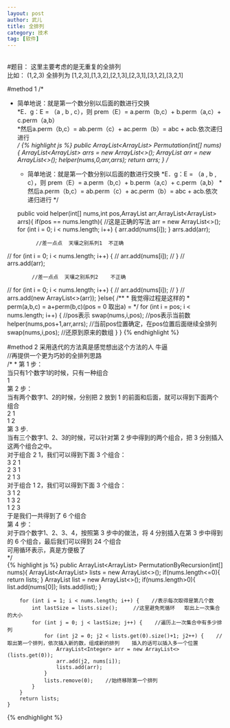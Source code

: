 ```yaml
---
layout: post
author: 武儿
title: 全排列
category: 技术
tag: [软件]
---
```



<br/>
#题目：
这里主要考虑的是无重复的全排列  <br/>
比如： (1,2,3) 全排列为 [1,2,3],[1,3,2],[2,1,3],[2,3,1],[3,1,2],[3,2,1]
<br/>

#method 1
/*
* 简单地说：就是第一个数分别以后面的数进行交换 <br/>
*E．g：E = （a , b , c），则 prem（E）= a.perm（b,c）+ b.perm（a,c）+ c.perm（a,b） <br/>
*然后a.perm（b,c）= ab.perm（c）+ ac.perm（b）= abc + acb.依次递归进行 <br/>
*/
{% highlight js %}
    public ArrayList<ArrayList<Integer>> Permutation(int[] nums){
        ArrayList<ArrayList<Integer>> arrs = new ArrayList<>();
        ArrayList<Integer> arr = new ArrayList<>();
        helper(nums,0,arr,arrs);
        return arrs;
    }
    /*
     * 简单地说：就是第一个数分别以后面的数进行交换
     *E．g：E = （a , b , c），则 prem（E）= a.perm（b,c）+ b.perm（a,c）+ c.perm（a,b）
     *然后a.perm（b,c）= ab.perm（c）+ ac.perm（b）= abc + acb.依次递归进行
     */
    
    public void helper(int[] nums,int pos,ArrayList<Integer> arr,ArrayList<ArrayList<Integer>> arrs){
        if(pos == nums.length){
            //这是正确的写法
            arr = new ArrayList<>();
            for (int i = 0; i < nums.length; i++) {
                arr.add(nums[i]);
            }
            arrs.add(arr);
            
            //差一点点  天壤之别系列1  不正确
//          for (int i = 0; i < nums.length; i++) {
//              arr.add(nums[i]);
//          }
//          arrs.add(arr);
            
            //差一点点  天壤之别系列2    不正确
//          for (int i = 0; i < nums.length; i++) {
//              arr.add(nums[i]);
//          }
//          arrs.add(new ArrayList<>(arr));
        }else{
            /**
             * 我觉得过程是这样的
             * perm(a,b,c) = a+perm(b,c)(pos = 0 取出a) = 
             */
            for (int i = pos; i < nums.length; i++) {    //pos表示
                swap(nums,i,pos); //pos表示当前数       
                helper(nums,pos+1,arr,arrs);    //当前pos位置确定，在pos位置后面继续全排列
                swap(nums,i,pos);     //还原到原来的数组
            }
        }
{% endhighlight %}

#method 2
采用迭代的方法真是感觉想出这个方法的人 牛逼  <br/>
//再提供一个更为巧妙的全排列思路 <br/>
    /*
     * 第 1 步：<br/>
    当只有1个数字1的时候，只有一种组合<br/>
    1<br/>
    第 2 步：<br/>
    当有两个数字1、2的时候，分别把 2 放到 1 的前面和后面，就可以得到下面两个组合<br/>
    2 1<br/>
    1 2<br/>
    第 3 步. <br/>
    当有三个数字1、2、3的时候，可以针对第 2 步中得到的两个组合，把 3 分别插入这两个组合之中。<br/>
    对于组合 2 1，我们可以得到下面 3 个组合：<br/>
    3 2 1<br/>
    2 3 1<br/>
    2 1 3<br/>
    对于组合 1 2，我们可以得到下面 3 个组合：<br/>
    3 1 2<br/>
    1 3 2<br/>
    1 2 3<br/>
    于是我们一共得到了 6 个组合<br/>
    第 4 步：<br/>
    对于四个数字1、2、3、4，按照第 3 步中的做法，将 4 分别插入在第 3 步中得到的 6 个组合，最后我们可以得到 24 个组合 <br/>
    可用循环表示，真是方便极了<br/>
     */<br/>
{% highlight js %}
    public ArrayList<ArrayList<Integer>> PermutationByRecursion(int[] nums){
        ArrayList<ArrayList<Integer>> lists = new ArrayList<>();
        if(nums.length<=0){
            return lists;
        }
        ArrayList<Integer> list = new ArrayList<>();
        if(nums.length>0){
            list.add(nums[0]);
            lists.add(list);
        }
        
        for (int i = 1; i < nums.length; i++) {    //表示每次取得是第几个数
            int lastSize = lists.size();     //这里避免死循环   取出上一次集合的大小
            for (int j = 0; j < lastSize; j++) {    //遍历上一次集合中有多少排列   
                for (int j2 = 0; j2 < lists.get(0).size()+1; j2++) {    //取出第一个排列，依次插入新的数，组成新的排列    插入的话可以插入多一个位置
                    ArrayList<Integer> arr = new ArrayList<>(lists.get(0));
                    arr.add(j2, nums[i]);
                    lists.add(arr);
                }
                lists.remove(0);    //始终移除第一个排列
            }
        }
        return lists;
    }
{% endhighlight %}